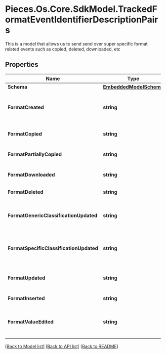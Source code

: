 # Pieces.Os.Core.SdkModel.TrackedFormatEventIdentifierDescriptionPairs
This is a model that allows us to send send over super specific format related events such as copied, deleted, downloaded, etc

## Properties

Name | Type | Description | Notes
------------ | ------------- | ------------- | -------------
**Schema** | [**EmbeddedModelSchema**](EmbeddedModelSchema.md) |  | [optional] 
**FormatCreated** | **string** | The key value pair for an asset being created. | [optional] 
**FormatCopied** | **string** | If a format was copied entirely | [optional] 
**FormatPartiallyCopied** | **string** | If a format was copied partially | [optional] 
**FormatDownloaded** | **string** | If a format was downloaded | [optional] 
**FormatDeleted** | **string** | If an format was deleted | [optional] 
**FormatGenericClassificationUpdated** | **string** | If a generic classification was changed on a format | [optional] 
**FormatSpecificClassificationUpdated** | **string** | If a specific classification was changed on a format | [optional] 
**FormatUpdated** | **string** | a format was updated, generic update. | [optional] 
**FormatInserted** | **string** | a format was inserted | [optional] 
**FormatValueEdited** | **string** | a format&#39;s value was update ie, the text, etc... | [optional] 

[[Back to Model list]](../README.md#documentation-for-models) [[Back to API list]](../README.md#documentation-for-api-endpoints) [[Back to README]](../README.md)

